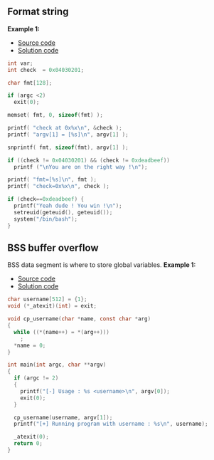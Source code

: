 Format string
-

**Example 1:** 
  * [Source code](https://github.com/ByamB4/CCC/blob/master/Binary%20Exploitation/examples/src/format-string-1.c)
  * [Solution code](https://github.com/ByamB4/CCC/blob/master/Binary%20Exploitation/examples/src/format-string-1.py) 
```c
int var;
int check  = 0x04030201;

char fmt[128];

if (argc <2)
  exit(0);

memset( fmt, 0, sizeof(fmt) );

printf( "check at 0x%x\n", &check );
printf( "argv[1] = [%s]\n", argv[1] );

snprintf( fmt, sizeof(fmt), argv[1] );

if ((check != 0x04030201) && (check != 0xdeadbeef))	
  printf ("\nYou are on the right way !\n");

printf( "fmt=[%s]\n", fmt );
printf( "check=0x%x\n", check );

if (check==0xdeadbeef) {
  printf("Yeah dude ! You win !\n");
  setreuid(geteuid(), geteuid());
  system("/bin/bash");
}
```

BSS buffer overflow
-

BSS data segment is where to store global variables. 
**Example 1:** 
  * [Source code](https://github.com/ByamB4/CCC/blob/master/Binary%20Exploitation/examples/src/bss-overflow.c)
  * [Solution code](https://github.com/ByamB4/CCC/blob/master/Binary%20Exploitation/examples/src/format-string-1.py)
```c
char username[512] = {1};
void (*_atexit)(int) = exit;

void cp_username(char *name, const char *arg)
{
  while ((*(name++) = *(arg++)))
    ;
  *name = 0;
}

int main(int argc, char **argv)
{
  if (argc != 2)
  {
    printf("[-] Usage : %s <username>\n", argv[0]);
    exit(0);
  }

  cp_username(username, argv[1]);
  printf("[+] Running program with username : %s\n", username);

  _atexit(0);
  return 0;
}
```


